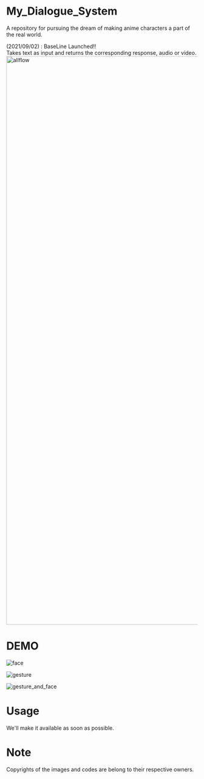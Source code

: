 # My_Dialogue_System
A repository for pursuing the dream of making anime characters a part of the real world.
<dl>
<dt>(2021/09/02) : BaseLine Launched!!</dt>
Takes text as input and returns the corresponding response, audio or video.
<img width="1495" alt="allflow" src="https://user-images.githubusercontent.com/51740136/131760763-b8921788-1c76-4f7f-b8d6-17f35f232874.png">
</dl>

# DEMO
![face](https://user-images.githubusercontent.com/51740136/131759779-ba24cfea-1255-478f-87db-2ce9d29a3fd5.gif)

![gesture](https://user-images.githubusercontent.com/51740136/131759778-7ec1333b-5a4a-4775-b793-0c5848d06c38.gif)

![gesture_and_face](https://user-images.githubusercontent.com/51740136/131759769-97e56790-9007-4446-a7fc-b362bf3bf312.gif)




# Usage

We'll make it available as soon as possible.

# Note

Copyrights of the images and codes are belong to their respective owners.